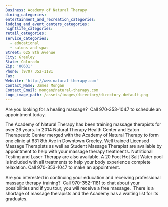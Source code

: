 ```yaml
---
Business: Academy of Natural Therapy
dining_categories:
entertainment_and_recreation_categories:
lodging_and_event_centers_categories:
nightlife_categories:
retail_categories:
service_categories:
  - educational
  - salons-and-spas
Street: 625 8th Avenue
City: Greeley
State: Colorado
Zip: '80631'
Phone: (970) 352-1181
Fax:
Website: 'http://www.natural-therapy.com'
Contact_Name: James Mongan
Contact_Email: mongan@natural-therapy.com
Logo_image_path: /assets/images/directory/directory-default.png
---
```



Are you looking for a healing massage?  Call 970-353-1047 to schedule an appointment today.

The Academy of Natural Therapy has been training massage therapists for over 26 years. In 2014 Natural Therapy Health Center and Eaton Therapeutic Center merged with the Academy of Natural Therapy to form one clinic at 631 8th Ave in Downtown Greeley. Well trained Licensed Massage Therapists as well as Student Massage Therapist are available by appointment to help with your massage therapy treatments. Nutritional Testing and Laser Therapy are also available. A 20 Foot Hot Salt Water pool is included with all treatments to help your body experience complete relaxation. Call 970-353-1047 to make an appointment.

Are you interested in continuing your education and receiving professional massage therapy training?  Call 970-352-1181 to chat about your possibilities and if you tour, you will receive a free massage.  There is a shortage of massage therapists and the Academy has a waiting list for its graduates.